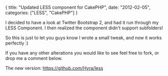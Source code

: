 {
  title: "Updated LESS component for CakePHP",
  date: "2012-02-05",
  categories: ["LESS", "CakePHP"]
}

I decided to have a look at Twitter Bootstrap 2, and had it run through my LESS Component. I then realized the component didn't support subfolders!

<!--more-->

So this is just to let you guys know I wrote a small tweak, and now it works perfectly :)

If you have any other alterations you would like to see feel free to fork, or drop me a comment below.

The new version: https://github.com/Hyra/less
